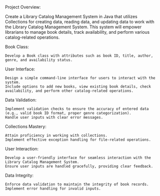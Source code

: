 Project Overview:

Create a Library Catalog Management System in Java that utilizes Collections for creating data, reading data, and updating data to work with the Library Catalog Management System. This system will empower librarians to manage book details, track availability, and perform various catalog-related operations.

Book Class:

    Develop a Book class with attributes such as book ID, title, author, genre, and availability status.

User Interface:

    Design a simple command-line interface for users to interact with the system.
    Include options to add new books, view existing book details, check availability, and perform other catalog-related operations.

Data Validation:

    Implement validation checks to ensure the accuracy of entered data (e.g., valid book ID format, proper genre categorization).
    Handle user inputs with clear error messages.

Collections Mastery:

    Attain proficiency in working with collections.
    Implement effective exception handling for file-related operations.

User Interaction:

    Develop a user-friendly interface for seamless interaction with the Library Catalog Management System.
    Ensure user inputs are handled gracefully, providing clear feedback.

Data Integrity:

    Enforce data validation to maintain the integrity of book records.
    Implement error handling for invalid inputs.
